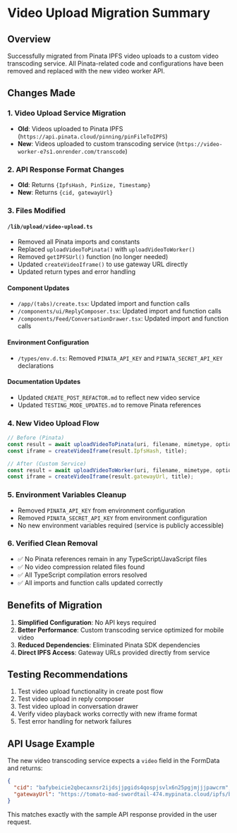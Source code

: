 # Video Upload Migration Summary

## Overview
Successfully migrated from Pinata IPFS video uploads to a custom video transcoding service. All Pinata-related code and configurations have been removed and replaced with the new video worker API.

## Changes Made

### 1. Video Upload Service Migration
- **Old**: Videos uploaded to Pinata IPFS (`https://api.pinata.cloud/pinning/pinFileToIPFS`)
- **New**: Videos uploaded to custom transcoding service (`https://video-worker-e7s1.onrender.com/transcode`)

### 2. API Response Format Changes
- **Old**: Returns `{IpfsHash, PinSize, Timestamp}`
- **New**: Returns `{cid, gatewayUrl}`

### 3. Files Modified

#### `/lib/upload/video-upload.ts`
- Removed all Pinata imports and constants
- Replaced `uploadVideoToPinata()` with `uploadVideoToWorker()`
- Removed `getIPFSUrl()` function (no longer needed)
- Updated `createVideoIframe()` to use gateway URL directly
- Updated return types and error handling

#### Component Updates
- `/app/(tabs)/create.tsx`: Updated import and function calls
- `/components/ui/ReplyComposer.tsx`: Updated import and function calls  
- `/components/Feed/ConversationDrawer.tsx`: Updated import and function calls

#### Environment Configuration
- `/types/env.d.ts`: Removed `PINATA_API_KEY` and `PINATA_SECRET_API_KEY` declarations

#### Documentation Updates
- Updated `CREATE_POST_REFACTOR.md` to reflect new video service
- Updated `TESTING_MODE_UPDATES.md` to remove Pinata references

### 4. New Video Upload Flow

```typescript
// Before (Pinata)
const result = await uploadVideoToPinata(uri, filename, mimetype, options);
const iframe = createVideoIframe(result.IpfsHash, title);

// After (Custom Service)
const result = await uploadVideoToWorker(uri, filename, mimetype, options);
const iframe = createVideoIframe(result.gatewayUrl, title);
```

### 5. Environment Variables Cleanup
- Removed `PINATA_API_KEY` from environment configuration
- Removed `PINATA_SECRET_API_KEY` from environment configuration
- No new environment variables required (service is publicly accessible)

### 6. Verified Clean Removal
- ✅ No Pinata references remain in any TypeScript/JavaScript files
- ✅ No video compression related files found
- ✅ All TypeScript compilation errors resolved
- ✅ All imports and function calls updated correctly

## Benefits of Migration
1. **Simplified Configuration**: No API keys required
2. **Better Performance**: Custom transcoding service optimized for mobile video
3. **Reduced Dependencies**: Eliminated Pinata SDK dependencies
4. **Direct IPFS Access**: Gateway URLs provided directly from service

## Testing Recommendations
1. Test video upload functionality in create post flow
2. Test video upload in reply composer
3. Test video upload in conversation drawer
4. Verify video playback works correctly with new iframe format
5. Test error handling for network failures

## API Usage Example
The new video transcoding service expects a `video` field in the FormData and returns:
```json
{
  "cid": "bafybeicie2qbecaxnsr2ijdsjjpgids4qospjsvlx6n25pgjmjjjpawcrm",
  "gatewayUrl": "https://tomato-mad-swordtail-474.mypinata.cloud/ipfs/bafybeicie2qbecaxnsr2ijdsjjpgids4qospjsvlx6n25pgjmjjjpawcrm"
}
```

This matches exactly with the sample API response provided in the user request.
